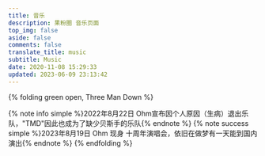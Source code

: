 ```yaml
---
title: 音乐
description: 果粉圈 音乐页面
top_img: false
aside: false
comments: false
translate_title: music
subtitle: Music
date: 2020-11-08 15:29:33
updated: 2023-06-09 23:13:42
---
```

<link rel="stylesheet" href="https://cdn.jsdelivr.net/npm/aplayer/dist/APlayer.min.css">
<script src="https://cdn.jsdelivr.net/npm/aplayer/dist/APlayer.min.js"></script>
<script src="https://cdn.jsdelivr.net/npm/@xizeyoupan/meting/dist/Meting.min.js"></script>
<script>var meting_api="https://meting.g0f.cn/api?server=:server&type=:type&id=:id&auth=:auth&r=:r"</script>

<!-- https://music.startly.cn/ 不支持 artist
https://meting.yany.ml/api 不支持 qq音乐 音频
https://geekswg-meting.geekswg.top/api 不支持 qq音乐
https://meting.g0f.cn/api 支持 Netease, QQ, YouTube Music, Spotify -->

{% folding green open, Three Man Down %}
<!-- {% note green 'fa-solid fa-dice-three' simple %}Three Man Down × Tilly Birds{% endnote %} -->
<meting-js server="netease" type="artist" id="12838890" list-folded="true" theme="#8fbc8f"></meting-js>
{% note info simple %}2022年8月22日 Ohm宣布因个人原因（生病）退出乐队，"TMD"因此也成为了缺少贝斯手的乐队{% endnote %}
{% note success simple %}2023年8月19日 Ohm 现身 十周年演唱会，依旧在做梦有一天能到国内演出{% endnote %}
{% endfolding %}

